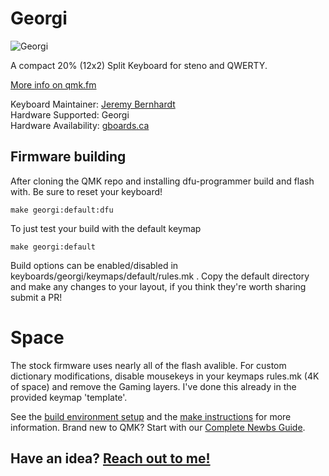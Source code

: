 # Georgi

![Georgi](https://i.imgur.com/3kUpRrj.jpg)

A compact 20% (12x2) Split Keyboard for steno and QWERTY. 

[More info on qmk.fm](http://qmk.fm/georgi/)

Keyboard Maintainer: [Jeremy Bernhardt](https://github.com/germ)  
Hardware Supported: Georgi   
Hardware Availability: [gboards.ca](http://gboards.ca)  

## Firmware building
After cloning the QMK repo and installing dfu-programmer build and flash with. Be sure to reset your keyboard!

    make georgi:default:dfu

To just test your build with the default keymap
   
    make georgi:default

Build options can be enabled/disabled in keyboards/georgi/keymaps/default/rules.mk . Copy the default directory and make any changes to your layout, if you think they're worth sharing submit a PR!

# Space
The stock firmware uses nearly all of the flash avalible. For custom dictionary modifications, disable mousekeys in your keymaps rules.mk (4K of space) and remove the Gaming layers. I've done this already in the provided keymap 'template'.

See the [build environment setup](https://docs.qmk.fm/#/getting_started_build_tools) and the [make instructions](https://docs.qmk.fm/#/getting_started_make_guide) for more information. Brand new to QMK? Start with our [Complete Newbs Guide](https://docs.qmk.fm/#/newbs).

## Have an idea?  [Reach out to me!](mailto:bernhardtjeremy@gmail.com)
